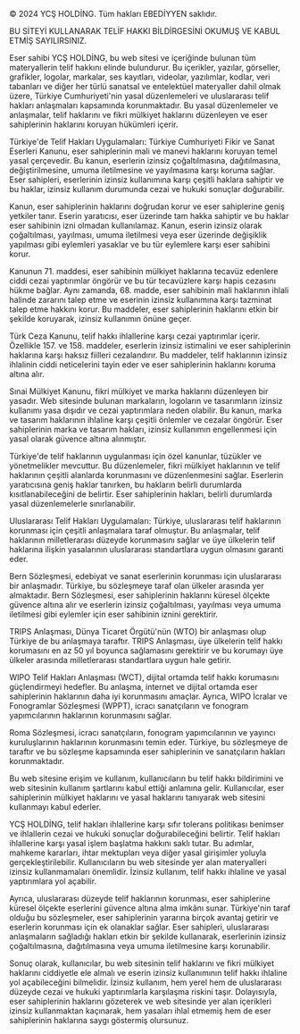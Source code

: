 © 2024 YCŞ HOLDİNG. Tüm hakları EBEDİYYEN saklıdır.

BU SİTEYİ KULLANARAK TELİF HAKKI BİLDİRGESİNİ OKUMUŞ VE KABUL ETMİŞ SAYILIRSINIZ.

Eser sahibi YCŞ HOLDİNG, bu web sitesi ve içeriğinde bulunan tüm materyallerin telif hakkını elinde bulundurur. Bu içerikler, yazılar, görseller, grafikler, logolar, markalar, ses kayıtları, videolar, yazılımlar, kodlar, veri tabanları ve diğer her türlü sanatsal ve entelektüel materyaller dahil olmak üzere, Türkiye Cumhuriyeti'nin yasal düzenlemeleri ve uluslararası telif hakları anlaşmaları kapsamında korunmaktadır. Bu yasal düzenlemeler ve anlaşmalar, telif haklarını ve fikri mülkiyet haklarını düzenleyen ve eser sahiplerinin haklarını koruyan hükümleri içerir.

Türkiye'de Telif Hakları Uygulamaları:
Türkiye Cumhuriyeti Fikir ve Sanat Eserleri Kanunu, eser sahiplerinin mali ve manevi haklarını koruyan temel yasal çerçevedir. Bu kanun, eserlerin izinsiz çoğaltılmasına, dağıtılmasına, değiştirilmesine, umuma iletilmesine ve yayılmasına karşı koruma sağlar. Eser sahipleri, eserlerinin izinsiz kullanımına karşı çeşitli haklara sahiptir ve bu haklar, izinsiz kullanım durumunda cezai ve hukuki sonuçlar doğurabilir.

Kanun, eser sahiplerinin haklarını doğrudan korur ve eser sahiplerine geniş yetkiler tanır. Eserin yaratıcısı, eser üzerinde tam hakka sahiptir ve bu haklar eser sahibinin izni olmadan kullanılamaz. Kanun, eserin izinsiz olarak çoğaltılması, yayılması, umuma iletilmesi veya eser üzerinde değişiklik yapılması gibi eylemleri yasaklar ve bu tür eylemlere karşı eser sahibini korur.

Kanunun 71. maddesi, eser sahibinin mülkiyet haklarına tecavüz edenlere ciddi cezai yaptırımlar öngörür ve bu tür tecavüzlere karşı hapis cezasını hükme bağlar. Aynı zamanda, 68. madde, eser sahibinin mali haklarının ihlali halinde zararını talep etme ve eserinin izinsiz kullanımına karşı tazminat talep etme hakkını korur. Bu maddeler, eser sahiplerinin haklarını etkin bir şekilde koruyarak, izinsiz kullanımın önüne geçer.

Türk Ceza Kanunu, telif hakkı ihlallerine karşı cezai yaptırımlar içerir. Özellikle 157. ve 158. maddeler, eserlerin izinsiz istimalini ve eser sahiplerinin haklarına karşı haksız fiilleri cezalandırır. Bu maddeler, telif haklarının izinsiz ihlalinin ciddi neticelerini tayin eder ve eser sahiplerinin haklarını koruma altına alır.

Sınai Mülkiyet Kanunu, fikri mülkiyet ve marka haklarını düzenleyen bir yasadır. Web sitesinde bulunan markaların, logoların ve tasarımların izinsiz kullanımı yasa dışıdır ve cezai yaptırımlara neden olabilir. Bu kanun, marka ve tasarım haklarının ihlaline karşı çeşitli önlemler ve cezalar öngörür. Eser sahiplerinin marka ve tasarım hakları, izinsiz kullanımın engellenmesi için yasal olarak güvence altına alınmıştır.

Türkiye'de telif haklarının uygulanması için özel kanunlar, tüzükler ve yönetmelikler mevcuttur. Bu düzenlemeler, fikri mülkiyet haklarının ve telif haklarının çeşitli alanlarda korunmasını ve düzenlenmesini sağlar. Eserlerin yaratıcısına geniş haklar tanırken, bu hakların belirli durumlarda kısıtlanabileceğini de belirtir. Eser sahiplerinin hakları, belirli durumlarda yasal düzenlemelerle sınırlanabilir.

Uluslararası Telif Hakları Uygulamaları:
Türkiye, uluslararası telif haklarının korunması için çeşitli anlaşmalara taraf olmuştur. Bu anlaşmalar, telif haklarının milletlerarası düzeyde korunmasını sağlar ve üye ülkelerin telif haklarına ilişkin yasalarının uluslararası standartlara uygun olmasını garanti eder.

Bern Sözleşmesi, edebiyat ve sanat eserlerinin korunması için uluslararası bir anlaşmadır. Türkiye, bu sözleşmeye taraf olan ülkeler arasında yer almaktadır. Bern Sözleşmesi, eser sahiplerinin haklarını küresel ölçekte güvence altına alır ve eserlerin izinsiz çoğaltılması, yayılması veya umuma iletilmesi gibi eylemler için eser sahibinin iznini gerektirir.

TRIPS Anlaşması, Dünya Ticaret Örgütü'nün (WTO) bir anlaşması olup Türkiye de bu anlaşmaya taraftır. TRIPS Anlaşması, üye ülkelerin telif hakkı korumasını en az 50 yıl boyunca sağlamasını gerektirir ve bu korumayı üye ülkeler arasında milletlerarası standartlara uygun hale getirir.

WIPO Telif Hakları Anlaşması (WCT), dijital ortamda telif hakkı korumasını güçlendirmeyi hedefler. Bu anlaşma, internet ve dijital ortamda eser sahiplerinin haklarının daha iyi korunmasını amaçlar. Ayrıca, WIPO İcralar ve Fonogramlar Sözleşmesi (WPPT), icracı sanatçıların ve fonogram yapımcılarının haklarının korunmasını sağlar.

Roma Sözleşmesi, icracı sanatçıların, fonogram yapımcılarının ve yayıncı kuruluşlarının haklarının korunmasını temin eder. Türkiye, bu sözleşmeye de taraftır ve bu sözleşme kapsamında eser sahiplerinin ve sanatçıların hakları korunmaktadır.

Bu web sitesine erişim ve kullanım, kullanıcıların bu telif hakkı bildirimini ve web sitesinin kullanım şartlarını kabul ettiği anlamına gelir. Kullanıcılar, eser sahiplerinin mülkiyet haklarını ve yasal haklarını tanıyarak web sitesini kullanmayı kabul ederler.

YCŞ HOLDİNG, telif hakları ihlallerine karşı sıfır tolerans politikası benimser ve ihlallerin cezai ve hukuki sonuçlar doğurabileceğini belirtir. Telif hakları ihlallerine karşı yasal işlem başlatma hakkını saklı tutar. Bu adımlar, mahkeme kararları, ihtar mektupları veya diğer yasal girişimler yoluyla gerçekleştirilebilir. Kullanıcıların bu web sitesinde yer alan materyalleri izinsiz kullanmamaları önemlidir. İzinsiz kullanım, telif hakkı ihlaline ve yasal yaptırımlara yol açabilir.

Ayrıca, uluslararası düzeyde telif haklarının korunması, eser sahiplerine küresel ölçekte eserlerini güvence altına alma imkânı sunar. Türkiye'nin taraf olduğu bu sözleşmeler, eser sahiplerinin yararına birçok avantaj getirir ve eserlerin korunması için ek olanaklar sağlar. Eser sahipleri, uluslararası anlaşmaların sağladığı hakları etkin bir şekilde kullanarak, eserlerinin izinsiz çoğaltılmasına, dağıtılmasına veya umuma iletilmesine karşı korunabilir.

Sonuç olarak, kullanıcılar, bu web sitesinin telif haklarını ve fikri mülkiyet haklarını ciddiyetle ele almalı ve eserin izinsiz kullanımının telif hakkı ihlaline yol açabileceğini bilmelidir. İzinsiz kullanım, hem yerel hem de uluslararası düzeyde cezai ve hukuki yaptırımlarla karşılaşma riskini taşır. Dolayısıyla, eser sahiplerinin haklarını gözeterek ve web sitesinde yer alan içerikleri izinsiz kullanmaktan kaçınarak, hem yasaları ihlal etmemiş hem de eser sahiplerinin haklarına saygı göstermiş olursunuz.



